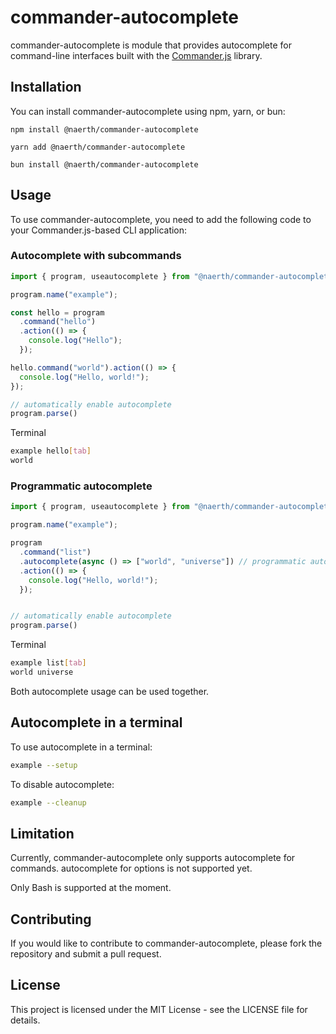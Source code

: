 # commander-autocomplete

commander-autocomplete is module that provides autocomplete for command-line interfaces built with the [Commander.js](https://github.com/tj/commander.js) library.

## Installation
You can install commander-autocomplete using npm, yarn, or bun:

```
npm install @naerth/commander-autocomplete
```

```
yarn add @naerth/commander-autocomplete
```

```
bun install @naerth/commander-autocomplete
```
## Usage
To use commander-autocomplete, you need to add the following code to your Commander.js-based CLI application:

### Autocomplete with subcommands

```javascript
import { program, useautocomplete } from "@naerth/commander-autocomplete";

program.name("example");

const hello = program
  .command("hello")
  .action(() => {
    console.log("Hello");
  });

hello.command("world").action(() => {
  console.log("Hello, world!");
});

// automatically enable autocomplete
program.parse()

```
Terminal 

```bash
example hello[tab]
world
```

### Programmatic autocomplete

```javascript
import { program, useautocomplete } from "@naerth/commander-autocomplete";

program.name("example");

program
  .command("list")
  .autocomplete(async () => ["world", "universe"]) // programmatic autocomplete
  .action(() => {
    console.log("Hello, world!");
  });


// automatically enable autocomplete
program.parse()
```

Terminal 

```bash
example list[tab]
world universe
```

Both autocomplete usage can be used together.

## Autocomplete in a terminal

To use autocomplete in a terminal:

```bash
example --setup
```

To disable autocomplete:

```bash
example --cleanup
```
## Limitation
Currently, commander-autocomplete only supports autocomplete for commands.
autocomplete for options is not supported yet.

Only Bash is supported at the moment.

## Contributing
If you would like to contribute to commander-autocomplete, please fork the repository and submit a pull request.

## License
This project is licensed under the MIT License - see the LICENSE file for details.
